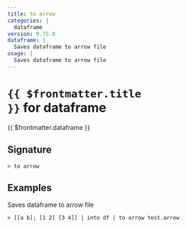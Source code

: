 ```yaml
---
title: to arrow
categories: |
  dataframe
version: 0.75.0
dataframe: |
  Saves dataframe to arrow file
usage: |
  Saves dataframe to arrow file
---
```


# <code>{{ $frontmatter.title }}</code> for dataframe

<div class='command-title'>{{ $frontmatter.dataframe }}</div>

## Signature

```> to arrow ```

## Examples

Saves dataframe to arrow file
```shell
> [[a b]; [1 2] [3 4]] | into df | to arrow test.arrow
```
